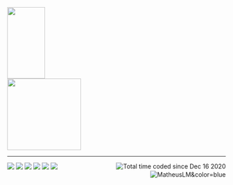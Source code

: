<!--
<p align="center">
  <img style="width: 60%;" src="https://metrics.lecoq.io/MatheusLM?template=classic&base.activity=0&base.community=0&base.repositories=0&base.metadata=0&config.timezone=America%2FSao_Paulo" />
</p>
-->

<div>
  <a href="https://github.com/MatheusLM">
    <img height="165px" width="41.5%" src="https://github-readme-stats.vercel.app/api?username=MatheusLM&theme=tokyonight&include_all_commits=true&count_private=true&show_icons=true"/>
    <img height="165px" width="58%" src="https://github-readme-stats.vercel.app/api/wakatime?username=MatheusLM&layout=compact&theme=blueberry&langs_count=6"/>
  </a>
</div>
<hr>

<!--
<img width="99.5%" src="https://github-readme-stats.vercel.app/api/wakatime?username=MatheusLM&layout=compact&theme=blueberry"/>
<img height="165px" width="49.5%" src="https://github-readme-stats.vercel.app/api/top-langs/?username=MatheusLM&theme=tokyonight&layout=compact&langs_count=4"/>
-->

<div>
  <img src="https://img.shields.io/static/v1?label=&message=JavaScript&color=F0DB4F">
  <img src="https://img.shields.io/static/v1?label=&message=Phaser&color=72009c">
  <img src="https://img.shields.io/static/v1?label=&message=CSS&color=264de4">
  <img src="https://img.shields.io/static/v1?label=&message=Python&color=4B8BBE">
  <img src="https://img.shields.io/static/v1?label=&message=PHP&color=8993be">
  <img src="https://img.shields.io/static/v1?label=&message=MySQL&color=00758F">

  <img src="https://wakatime.com/badge/user/9920dcc3-db5f-4fef-8d88-02d081e3aa2e.svg" alt="Total time coded since Dec 16 2020" align="right"/>
</div>
<div>
    <img src="https://komarev.com/ghpvc/?username=MatheusLM&color=blue&style=flat" alt="MatheusLM&color=blue" align="right"/>
</div>
